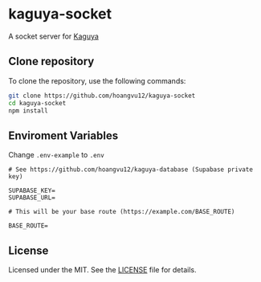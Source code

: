 # kaguya-socket

A socket server for [Kaguya](https://github.com/hoangvu12/Kaguya)

## Clone repository

To clone the repository, use the following commands:

```sh
git clone https://github.com/hoangvu12/kaguya-socket
cd kaguya-socket
npm install
```

## Enviroment Variables

Change `.env-example` to `.env`

```
# See https://github.com/hoangvu12/kaguya-database (Supabase private key)

SUPABASE_KEY=
SUPABASE_URL=

# This will be your base route (https://example.com/BASE_ROUTE)

BASE_ROUTE=
```

## License

Licensed under the MIT. See the [LICENSE](https://github.com/hoangvu12/kaguya-socket/blob/main/LICENSE) file for details.
